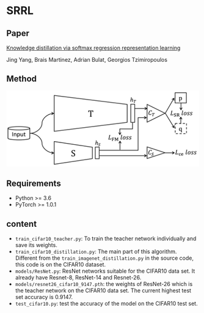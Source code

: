 # SRRL
## Paper
[Knowledge distillation via softmax regression representation learning](https://openreview.net/pdf?id=ZzwDy_wiWv)

Jing Yang, Brais Martinez, Adrian Bulat, Georgios Tzimiropoulos

## Method
<div align="center">
    <img src="overview.png" width="600px"</img> 
</div> 

## Requirements
- Python >= 3.6
- PyTorch >= 1.0.1

## content
- `train_cifar10_teacher.py`: To train the teacher network individually and save its weights. 
- `train_cifar10_distillation.py`: The main part of this algorithm. Different from the `train_imagenet_distillation.py` in the source code, this code is on the CIFAR10 dataset.
- `models/ResNet.py`: ResNet networks suitable for the CIFAR10 data set. It already have Resnet-8, ResNet-14 and Resnet-26.
- `models/resnet26_cifar10_9147.pth`: the weights of ResNet-26 which is the teacher network on the CIFAR10 data set. The current highest test set accuracy is 0.9147.
- `test_cifar10.py`: test the accuracy of the model on the CIFAR10 test set.

